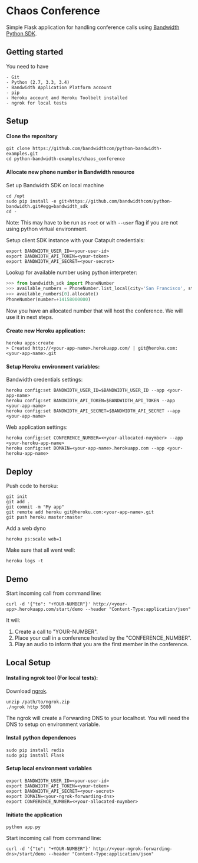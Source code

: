 # Chaos Conference

Simple Flask application for handling conference calls using [Bandwidth Python SDK](https://github.com/bandwidthcom/python-bandwidth).


## Getting started
You need to have

    - Git
    - Python (2.7, 3.3, 3.4)
    - Bandwidth Application Platform account
    - pip
    - Heroku account and Heroku Toolbelt installed
    - ngrok for local tests


## Setup

#### Clone the repository

```console
git clone https://github.com/bandwidthcom/python-bandwidth-examples.git
cd python-bandwidth-examples/chaos_conference
```
#### Allocate new phone number in Bandwidth resource

Set up Bandwidth SDK on local machine
```console
cd /opt
sudo pip install -e git+https://github.com/bandwidthcom/python-bandwidth.git#egg=bandwidth_sdk
cd -
```
Note: This may have to be run as `root` or with `--user` flag if you are not using python virtual environment.


Setup client SDK instance with your Catapult credentials:
```console
export BANDWIDTH_USER_ID=<your-user-id>
export BANDWIDTH_API_TOKEN=<your-token>
export BANDWIDTH_API_SECRET=<your-secret>
```
Lookup for available number using python interpreter:
```python
>>> from bandwidth_sdk import PhoneNumber
>>> available_numbers = PhoneNumber.list_local(city='San Francisco', state='CA')
>>> available_numbers[0].allocate()
PhoneNumber(number=+14158000000)
```
Now you have an allocated number that will host the conference. We will use it in next steps.

#### Create new Heroku application:
```console
heroku apps:create
> Created http://<your-app-name>.herokuapp.com/ | git@heroku.com:<your-app-name>.git
```
#### Setup Heroku environment variables:

Bandwidth credentials settings:
```console
heroku config:set BANDWIDTH_USER_ID=$BANDWIDTH_USER_ID --app <your-app-name>
heroku config:set BANDWIDTH_API_TOKEN=$BANDWIDTH_API_TOKEN --app <your-app-name>
heroku config:set BANDWIDTH_API_SECRET=$BANDWIDTH_API_SECRET --app <your-app-name>
```
Web application settings:
```console
heroku config:set CONFERENCE_NUMBER=<+your-allocated-nuymber> --app <your-heroku-app-name>
heroku config:set DOMAIN=<your-app-name>.herokuapp.com --app <your-heroku-app-name>
```
##  Deploy

Push code to heroku:
```console
git init
git add .
git commit -m "My app"
git remote add heroku git@heroku.com:<your-app-name>.git
git push heroku master:master
```

Add a web dyno
```console
heroku ps:scale web=1
```

Make sure that all went well:
```console
heroku logs -t
```

## Demo

Start incoming call from command line:
```console
curl -d '{"to": "+YOUR-NUMBER"}' http://<your-app>.herokuapp.com/start/demo --header "Content-Type:application/json"
```

It will:

1. Create a call to "YOUR-NUMBER".
2. Place your call in a conference hosted by the "CONFERENCE_NUMBER".
3. Play an audio to inform that you are the first member in the conference.




## Local Setup

#### Installing ngrok tool (For local tests):

Download [ngrok](https://ngrok.com/download).
```console
unzip /path/to/ngrok.zip
./ngrok http 5000
```

The ngrok will create a Forwarding DNS to your localhost. You will need the DNS to setup on environment variable.

#### Install python dependences
```console
sudo pip install redis
sudo pip install Flask
```

#### Setup local environment variables
```console
export BANDWIDTH_USER_ID=<your-user-id>
export BANDWIDTH_API_TOKEN=<your-token>
export BANDWIDTH_API_SECRET=<your-secret>
export DOMAIN=<your-ngrok-forwarding-dns>
export CONFERENCE_NUMBER=<+your-allocated-nuymber>
```

#### Initiate the application
```console
python app.py
```

Start incoming call from command line:
```console
curl -d '{"to": "+YOUR-NUMBER"}' http://<your-ngrok-forwarding-dns>/start/demo --header "Content-Type:application/json"
```
